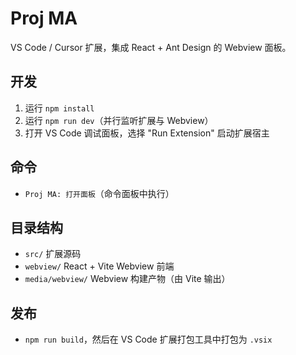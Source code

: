 Proj MA
====

VS Code / Cursor 扩展，集成 React + Ant Design 的 Webview 面板。

开发
----

1. 运行 `npm install`
2. 运行 `npm run dev`（并行监听扩展与 Webview）
3. 打开 VS Code 调试面板，选择 "Run Extension" 启动扩展宿主

命令
----

- `Proj MA: 打开面板`（命令面板中执行）

目录结构
----

- `src/` 扩展源码
- `webview/` React + Vite Webview 前端
- `media/webview/` Webview 构建产物（由 Vite 输出）

发布
----

- `npm run build`，然后在 VS Code 扩展打包工具中打包为 `.vsix`

